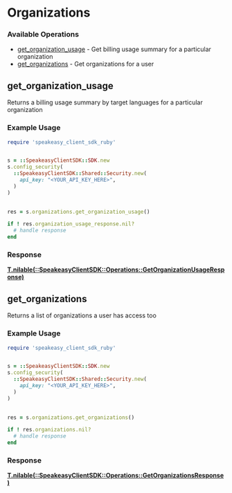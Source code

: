 # Organizations


### Available Operations

* [get_organization_usage](#get_organization_usage) - Get billing usage summary for a particular organization
* [get_organizations](#get_organizations) - Get organizations for a user

## get_organization_usage

Returns a billing usage summary by target languages for a particular organization

### Example Usage

```ruby
require 'speakeasy_client_sdk_ruby'


s = ::SpeakeasyClientSDK::SDK.new
s.config_security(
  ::SpeakeasyClientSDK::Shared::Security.new(
    api_key: "<YOUR_API_KEY_HERE>",
  )
)

    
res = s.organizations.get_organization_usage()

if ! res.organization_usage_response.nil?
  # handle response
end

```


### Response

**[T.nilable(::SpeakeasyClientSDK::Operations::GetOrganizationUsageResponse)](../../models/operations/getorganizationusageresponse.md)**


## get_organizations

Returns a list of organizations a user has access too

### Example Usage

```ruby
require 'speakeasy_client_sdk_ruby'


s = ::SpeakeasyClientSDK::SDK.new
s.config_security(
  ::SpeakeasyClientSDK::Shared::Security.new(
    api_key: "<YOUR_API_KEY_HERE>",
  )
)

    
res = s.organizations.get_organizations()

if ! res.organizations.nil?
  # handle response
end

```


### Response

**[T.nilable(::SpeakeasyClientSDK::Operations::GetOrganizationsResponse)](../../models/operations/getorganizationsresponse.md)**


